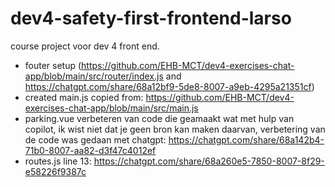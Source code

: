 # dev4-safety-first-frontend-larso

course project voor dev 4 front end.

- fouter setup (https://github.com/EHB-MCT/dev4-exercises-chat-app/blob/main/src/router/index.js and https://chatgpt.com/share/68a12bf9-5de8-8007-a9eb-4295a21351cf)
- created main.js copied from: https://github.com/EHB-MCT/dev4-exercises-chat-app/blob/main/src/main.js
- parking.vue verbeteren van code die geamaakt wat met hulp van copilot, ik wist niet dat je geen bron kan maken daarvan, verbetering van de code was gedaan met chatgpt: https://chatgpt.com/share/68a142b4-71b0-8007-aa82-d3f47c4012ef
- routes.js line 13: https://chatgpt.com/share/68a260e5-7850-8007-8f29-e58226f9387c 
